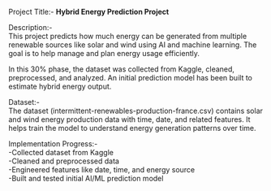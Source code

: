 Project Title:-
**Hybrid Energy Prediction Project**

Description:-  
This project predicts how much energy can be generated from multiple renewable sources like solar and wind using AI and machine learning. The goal is to help manage and plan energy usage efficiently.

In this 30% phase, the dataset was collected from Kaggle, cleaned, preprocessed, and analyzed. An initial prediction model has been built to estimate hybrid energy output.

Dataset:-  
The dataset (intermittent-renewables-production-france.csv) contains solar and wind energy production data with time, date, and related features. It helps train the model to understand energy generation patterns over time.

Implementation Progress:-  
-Collected dataset from Kaggle  
-Cleaned and preprocessed data  
-Engineered features like date, time, and energy source  
-Built and tested initial AI/ML prediction model
